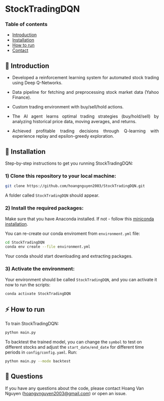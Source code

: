 # StockTradingDQN

### Table of contents
* [Introduction](#star2-introduction)
* [Installation](#wrench-installation)
* [How to run](#zap-how-to-run) 
* [Contact](#raising_hand-questions)

## :star2: Introduction

* <p align="justify">Developed a reinforcement learning system for automated stock trading using Deep Q-Networks.</p>
* <p align="justify">Data pipeline for fetching and preprocessing stock market data (Yahoo Finance).</p>
* <p align="justify">Custom trading environment with buy/sell/hold actions.</p>
* <p align="justify">The AI agent learns optimal trading strategies (buy/hold/sell) by analyzing historical price data, moving averages, and returns.</p>
* <p align="justify">Achieved profitable trading decisions through Q-learning with experience replay and epsilon-greedy exploration.</p>

## :wrench: Installation

<p align="justify">Step-by-step instructions to get you running StockTradingDQN:</p>

### 1) Clone this repository to your local machine:

```bash
git clone https://github.com/hoangnguyen2003/StockTradingDQN.git
```

A folder called `StockTradingDQN` should appear.

### 2) Install the required packages:

Make sure that you have Anaconda installed. If not - follow this [miniconda installation](https://www.anaconda.com/docs/getting-started/miniconda/install).

You can re-create our conda enviroment from `environment.yml` file:

```bash
cd StockTradingDQN
conda env create --file environment.yml
```

<p align="justify">Your conda should start downloading and extracting packages.</p>

### 3) Activate the environment:

Your environment should be called `StockTradingDQN`, and you can activate it now to run the scripts:

```bash
conda activate StockTradingDQN
```

## :zap: How to run 
<p align="justify">To train StockTradingDQN:</p>

```bash
python main.py
```

To backtest the trained model, you can change the `symbol` to test on different stocks and adjust the `start_date/end_date` for different time periods in `config/config.yaml`. Run:

```bash
python main.py --mode backtest
```

## :raising_hand: Questions
If you have any questions about the code, please contact Hoang Van Nguyen (hoangvnguyen2003@gmail.com) or open an issue.
